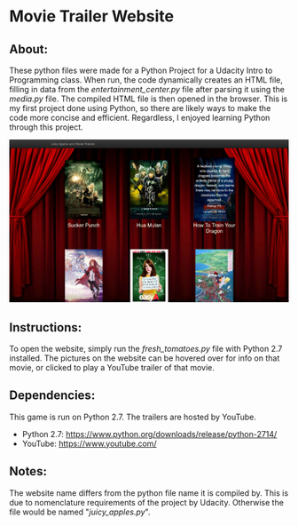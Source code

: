 # Movie Trailer Website

## About:
These python files were made for a Python Project for a Udacity Intro to Programming class. When run, the code dynamically creates an HTML file, filling in data from the *entertainment_center.py* file after parsing it using the *media.py* file. The compiled HTML file is then opened in the browser.
This is my first project done using Python, so there are likely ways to make the code more concise and efficient. Regardless, I enjoyed learning Python through this project.

![Cover Image](img/cover.png)

## Instructions:
To open the website, simply run the *fresh_tomatoes.py* file with Python 2.7 installed. The pictures on the website can be hovered over for info on that movie, or clicked to play a YouTube trailer of that movie.

## Dependencies:
This game is run on Python 2.7. The trailers are hosted by YouTube.
* Python 2.7: https://www.python.org/downloads/release/python-2714/
* YouTube: https://www.youtube.com/

## Notes:
The website name differs from the python file name it is compiled by. This is due to nomenclature requirements of the project by Udacity. Otherwise the file would be named "*juicy_apples.py*".
